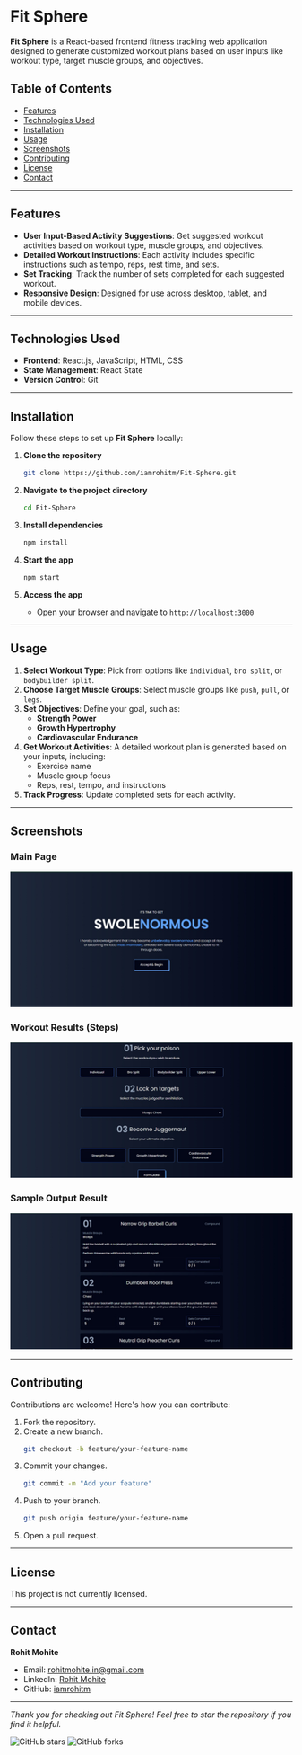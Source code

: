 # Fit Sphere

**Fit Sphere** is a React-based frontend fitness tracking web application designed to generate customized workout plans based on user inputs like workout type, target muscle groups, and objectives.

## Table of Contents
- [Features](#features)
- [Technologies Used](#technologies-used)
- [Installation](#installation)
- [Usage](#usage)
- [Screenshots](#screenshots)
- [Contributing](#contributing)
- [License](#license)
- [Contact](#contact)

---

## Features
- **User Input-Based Activity Suggestions**: Get suggested workout activities based on workout type, muscle groups, and objectives.
- **Detailed Workout Instructions**: Each activity includes specific instructions such as tempo, reps, rest time, and sets.
- **Set Tracking**: Track the number of sets completed for each suggested workout.
- **Responsive Design**: Designed for use across desktop, tablet, and mobile devices.

---

## Technologies Used
- **Frontend**: React.js, JavaScript, HTML, CSS
- **State Management**: React State
- **Version Control**: Git

---

## Installation
Follow these steps to set up **Fit Sphere** locally:

1. **Clone the repository**
   ```bash
   git clone https://github.com/iamrohitm/Fit-Sphere.git
   ```

2. **Navigate to the project directory**
   ```bash
   cd Fit-Sphere
   ```

3. **Install dependencies**
   ```bash
   npm install
   ```

4. **Start the app**
   ```bash
   npm start
   ```

5. **Access the app**
   - Open your browser and navigate to `http://localhost:3000`

---

## Usage
1. **Select Workout Type**: Pick from options like `individual`, `bro split`, or `bodybuilder split`.
2. **Choose Target Muscle Groups**: Select muscle groups like `push`, `pull`, or `legs`.
3. **Set Objectives**: Define your goal, such as:
   - **Strength Power**
   - **Growth Hypertrophy**
   - **Cardiovascular Endurance**
4. **Get Workout Activities**: A detailed workout plan is generated based on your inputs, including:
   - Exercise name
   - Muscle group focus
   - Reps, rest, tempo, and instructions
5. **Track Progress**: Update completed sets for each activity.

---

## Screenshots
### Main Page
![Screenshot 1](src/assets/screenshot1.png)

### Workout Results (Steps)
![Screenshot 2](src/assets/screenshot2.png)

### Sample Output Result
![Screenshot 3](src/assets/screenshot3.png)

---

## Contributing
Contributions are welcome! Here's how you can contribute:
1. Fork the repository.
2. Create a new branch.
   ```bash
   git checkout -b feature/your-feature-name
   ```
3. Commit your changes.
   ```bash
   git commit -m "Add your feature"
   ```
4. Push to your branch.
   ```bash
   git push origin feature/your-feature-name
   ```
5. Open a pull request.

---

## License
This project is not currently licensed.

---

## Contact
**Rohit Mohite**
- Email: [rohitmohite.in@gmail.com](mailto:rohitmohite.in@gmail.com)
- LinkedIn: [Rohit Mohite](https://www.linkedin.com/in/rohit-mohite-832792232/)
- GitHub: [iamrohitm](https://github.com/iamrohitm)

---

*Thank you for checking out Fit Sphere! Feel free to star the repository if you find it helpful.*

![GitHub stars](https://img.shields.io/github/stars/iamrohitm/Fit-Sphere?style=social)
![GitHub forks](https://img.shields.io/github/forks/iamrohitm/Fit-Sphere?style=social)
